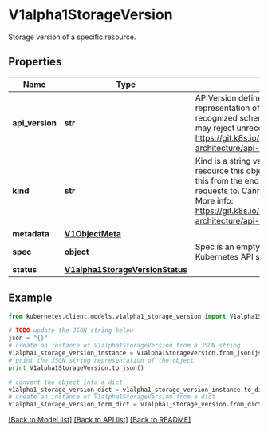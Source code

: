 # V1alpha1StorageVersion

Storage version of a specific resource.

## Properties

Name | Type | Description | Notes
------------ | ------------- | ------------- | -------------
**api_version** | **str** | APIVersion defines the versioned schema of this representation of an object. Servers should convert recognized schemas to the latest internal value, and may reject unrecognized values. More info: https://git.k8s.io/community/contributors/devel/sig-architecture/api-conventions.md#resources | [optional] 
**kind** | **str** | Kind is a string value representing the REST resource this object represents. Servers may infer this from the endpoint the kubernetes.client submits requests to. Cannot be updated. In CamelCase. More info: https://git.k8s.io/community/contributors/devel/sig-architecture/api-conventions.md#types-kinds | [optional] 
**metadata** | [**V1ObjectMeta**](V1ObjectMeta.md) |  | [optional] 
**spec** | **object** | Spec is an empty spec. It is here to comply with Kubernetes API style. | 
**status** | [**V1alpha1StorageVersionStatus**](V1alpha1StorageVersionStatus.md) |  | 

## Example

```python
from kubernetes.client.models.v1alpha1_storage_version import V1alpha1StorageVersion

# TODO update the JSON string below
json = "{}"
# create an instance of V1alpha1StorageVersion from a JSON string
v1alpha1_storage_version_instance = V1alpha1StorageVersion.from_json(json)
# print the JSON string representation of the object
print V1alpha1StorageVersion.to_json()

# convert the object into a dict
v1alpha1_storage_version_dict = v1alpha1_storage_version_instance.to_dict()
# create an instance of V1alpha1StorageVersion from a dict
v1alpha1_storage_version_form_dict = v1alpha1_storage_version.from_dict(v1alpha1_storage_version_dict)
```
[[Back to Model list]](../README.md#documentation-for-models) [[Back to API list]](../README.md#documentation-for-api-endpoints) [[Back to README]](../README.md)


